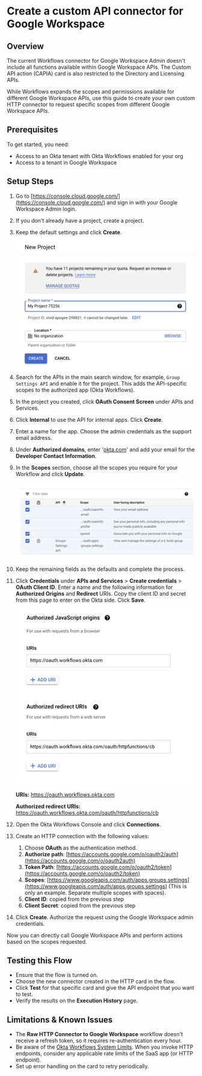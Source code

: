 # Create a custom API connector for Google Workspace

## Overview

The current Workflows connector for Google Workspace Admin doesn't include all functions available within Google Workspace APIs. The Custom API action (CAPIA) card is also restricted to the Directory and Licensing APIs. 

While Workflows expands the scopes and permissions available for different Google Workspace APIs, use this guide to create your own custom HTTP connector to request specific scopes from different Google Workspace APIs.

## Prerequisites

To get started, you need:

*   Access to an Okta tenant with Okta Workflows enabled for your org
*   Access to a tenant in Google Workspace

## Setup Steps

1. Go to [https://console.cloud.google.com/](https://console.cloud.google.com/) and sign in with your Google Workspace Admin login.
1. If you don't already have a project, create a project.
1. Keep the default settings and click **Create**.

    <img src="images/image1.png" width="600" class="center">

1. Search for the APIs in the main search window, for example, `Group Settings API` and enable it for the project. This adds the API-specific scopes to the authorized app (Okta Workflows).
1. In the project you created, click **OAuth Consent Screen** under APIs and Services.
1. Click **Internal** to use the API for internal apps. Click **Create**.
1. Enter a name for the app. Choose the admin credentials as the support email address. 
1. Under **Authorized domains**, enter '[okta.com](http://okta.com/)' and add your email for the **Developer Contact Information**.
1. In the **Scopes** section, choose all the scopes you require for your Workflow and click **Update**.

    <img src="images/image2.png" width="800" class="center">

1. Keep the remaining fields as the defaults and complete the process.
1. Click **Credentials** under **APIs and Services** > **Create credentials** > **OAuth Client ID**. Enter a name and the following information for **Authorized Origins** and **Redirect** URIs. Copy the client ID and secret from this page to enter on the Okta side. Click **Save**.

    <img src="images/image3.png" width="500" class="center">

   **URIs:** https://oauth.workflows.okta.com
   
   **Authorized redirect URIs:** https://oauth.workflows.okta.com/oauth/httpfunctions/cb

1. Open the Okta Workflows Console and click **Connections**.
1. Create an HTTP connection with the following values:
    1. Choose **OAuth** as the authentication method.
    2. **Authorize path**: [https://accounts.google.com/o/oauth2/auth](https://accounts.google.com/o/oauth2auth)
    3. **Token Path**: [https://accounts.google.com/o/oauth2/token](https://accounts.google.com/o/oauth2/token)
    4. **Scopes**: [https://www.googleapis.com/auth/apps.groups.settings](https://www.googleapis.com/auth/apps.groups.settings) (This is only an example. Separate multiple scopes with spaces).
    5. **Client ID**: copied from the previous step
    6. **Client Secret**: copied from the previous step
1. Click **Create**. Authorize the request using the Google Workspace admin credentials.

Now you can directly call Google Workspace APIs and perform actions based on the scopes requested.


## Testing this Flow

- Ensure that the flow is turned on.
- Choose the new connector created in the HTTP card in the flow.
- Click **Test** for that specific card and give the API endpoint that you want to test.
- Verify the results on the **Execution History** page.

## Limitations & Known Issues 

- The **Raw HTTP Connector to Google Workspace** workflow doesn't receive a refresh token, so it requires re-authentication every hour.
- Be aware of the [Okta Workflows System Limits](https://help.okta.com/en/prod/Content/Topics/Workflows/workflows-system-limits.htm). When you invoke HTTP endpoints, consider any applicable rate limits of the SaaS app (or HTTP endpoint).
- Set up error handling on the card to retry periodically.